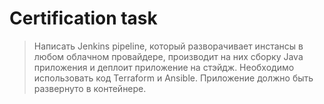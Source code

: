 # Certification task

>  Написать Jenkins pipeline, который разворачивает инстансы в любом облачном провайдере, производит на них сборку Java приложения и деплоит приложение на стэйдж. Необходимо использовать код Terraform и Ansible. Приложение должно быть развернуто в контейнере.